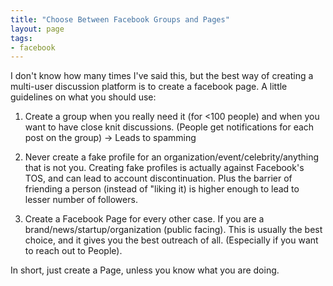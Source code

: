 ```yaml
---
title: "Choose Between Facebook Groups and Pages"
layout: page
tags:
- facebook
---
```

I don't know how many times I've said this, but the best way of creating a multi-user discussion platform is to create a facebook page. A little guidelines on what you should use:

1. Create a group when you really need it (for <100 people) and when you want to have close knit discussions. (People get notifications for each post on the group) -> Leads to spamming

2. Never create a fake profile for an organization/event/celebrity/anything that is not you. Creating fake profiles is actually against Facebook's TOS, and can lead to account discontinuation. Plus the barrier of friending a person (instead of "liking it) is higher enough to lead to lesser number of followers.

3. Create a Facebook Page for every other case. If you are a brand/news/startup/organization (public facing). This is usually the best choice, and it gives you the best outreach of all. (Especially if you want to reach out to People).

In short, just create a Page, unless you know what you are doing. 
